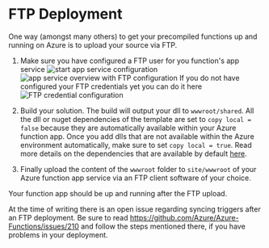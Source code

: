 # FTP Deployment
One way (amongst many others) to get your precompiled functions up and running on Azure is to upload your source via FTP.

1. Make sure you have configured a FTP user for you function's app service
![start app service configuration](http://i.imgur.com/yT4DUkw.png)
![app service overview with FTP configuration](http://i.imgur.com/OzfIwaO.png)
If you do not have configured your FTP credentials yet you can do it here
![FTP credential configuration](http://i.imgur.com/KahurKx.png)

2. Build your solution. The build will output your dll to `wwwroot/shared`. All the dll or nuget dependencies of the template are set to `copy local = false` because they are automatically available within your Azure function app. Once you add dlls that are not available within the Azure environment automatically, make sure to set `copy local = true`. Read more details on the dependencies that are available by default [here](https://docs.microsoft.com/en-us/azure/azure-functions/functions-reference-csharp#importing-namespaces).

3. Finally upload the content of the `wwwroot` folder to `site/wwwroot` of your Azure function app service via an FTP client software of your choice.

Your function app should be up and running after the FTP upload.

At the time of writing there is an open issue regarding syncing triggers after an FTP deployment. Be sure to read https://github.com/Azure/Azure-Functions/issues/210 and follow the steps mentioned there, if you have problems in your deployment.
